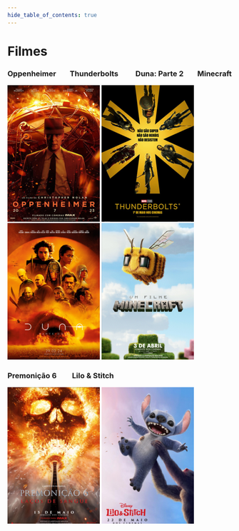 ```yaml
---
hide_table_of_contents: true
---
```


# Filmes 

### Oppenheimer &nbsp;&nbsp;&nbsp;&nbsp;&nbsp;&nbsp; Thunderbolts &nbsp;&nbsp;&nbsp;&nbsp;&nbsp;&nbsp;&nbsp;&nbsp; Duna: Parte 2 &nbsp;&nbsp;&nbsp;&nbsp;&nbsp;&nbsp; Minecraft
[![Oppenheimer ](/img/oppenheimer_small.png)](/docs/filmes/Oppenheimer "Oppenheimer | M/16 anos | Biografia, Ficção Científica, Drama | 3h")
[![Thunderbolts](/img/thunderbolts_small.png)](/docs/filmes/Thunderbolts "Thunderbolts | M/12 | Ação, Aventura | 2h 6min")
[![Duna: parte dois ](/img/duna_parte_dois_small.png)](/docs/filmes/DunaParte2 "Duna: Parte Dois | M/14 | Ficção Científica | 2h 46min")
[![Minecraft](/img/minecraft_small.png)](/docs/filmes/Minecraft "Minecraft | M/6 anos | Ação, Comédia | 1h 41min")

### Premonição 6 &nbsp;&nbsp;&nbsp;&nbsp;&nbsp;&nbsp;&nbsp; Lilo & Stitch
[![Premonição 6](/img/final_destination_small.png)](/docs/filmes/Premonicao6 "Premonição 6 | M/16 anos | Terror | 1h 50min")
[![Lilo e Stitch](/img/lilo_stitch_small.png)](/docs/filmes/LiloStitch "Lilo & Stitch | M/6 anos | Ação, Comédia, Drama | 1h 48min")
